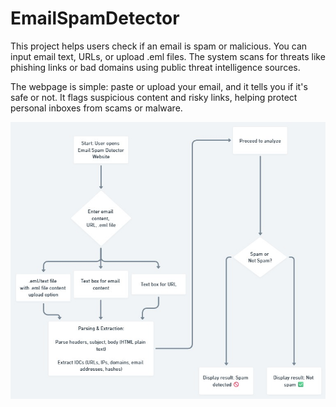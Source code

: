 # EmailSpamDetector
This project helps users check if an email is spam or malicious. You can input email text, URLs, or upload .eml files. The system scans for threats like phishing links or bad domains using public threat intelligence sources.

The webpage is simple: paste or upload your email, and it tells you if it's safe or not. It flags suspicious content and risky links, helping protect personal inboxes from scams or malware.

![Initial Flow](https://raw.githubusercontent.com/UnknownCore-Tech/EmailSpamDetector/refs/heads/main/Initial%20Flow.jpeg?token=GHSAT0AAAAAADHGXORHJSMET4JCIDQAUC5U2DRQTCQ)
